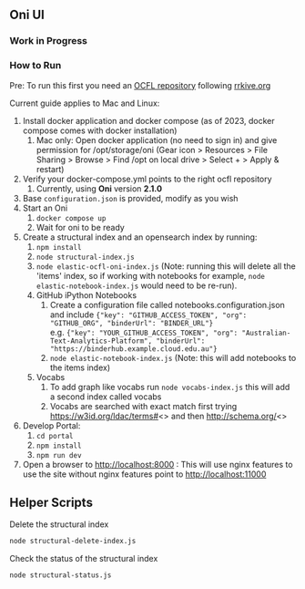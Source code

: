## Oni UI

### Work in Progress

### How to Run

Pre: To run this first you need an [OCFL repository](https://ocfl.io) following [rrkive.org]() 

Current guide applies to Mac and Linux:

1. Install docker application and docker compose (as of 2023, docker compose comes with docker installation)
   1. Mac only: Open docker application (no need to sign in) and give permission for /opt/storage/oni (Gear icon > Resources > File Sharing > Browse > Find /opt on local drive > Select + > Apply & restart)
2. Verify your docker-compose.yml points to the right ocfl repository
   1. Currently, using **Oni** version **2.1.0**
3. Base `configuration.json` is provided, modify as you wish
4. Start an Oni
   1. `docker compose up`
   2. Wait for oni to be ready
5. Create a structural index and an opensearch index by running:
   1. `npm install`
   2. `node structural-index.js`
   3. `node elastic-ocfl-oni-index.js` (Note: running this will delete all the 'items' index, so if working with notebooks for example, `node elastic-notebook-index.js` would need to be re-run).
   4. GitHub iPython Notebooks
      1. Create a configuration file called notebooks.configuration.json and include `{"key": "GITHUB_ACCESS_TOKEN", "org": "GITHUB_ORG", "binderUrl": "BINDER_URL"}`
         <br>e.g. `{"key": "YOUR_GITHUB_ACCESS_TOKEN", "org": "Australian-Text-Analytics-Platform", "binderUrl": "https://binderhub.example.cloud.edu.au"}`
      2. `node elastic-notebook-index.js` (Note: this will add notebooks to the items index)
   5. Vocabs
      1. To add graph like vocabs run `node vocabs-index.js` this will add a second index called vocabs
      2. Vocabs are searched with exact match first trying https://w3id.org/ldac/terms#<<ID>> and then http://schema.org/<<ID>>
6. Develop Portal:
   1. `cd portal`
   2. `npm install`
   3. `npm run dev`
7. Open a browser to [http://localhost:8000]() : This will use nginx features to use the site without nginx features point to [http://localhost:11000]()

## Helper Scripts

Delete the structural index
```bash
node structural-delete-index.js
```

Check the status of the structural index

```bash
node structural-status.js
```
